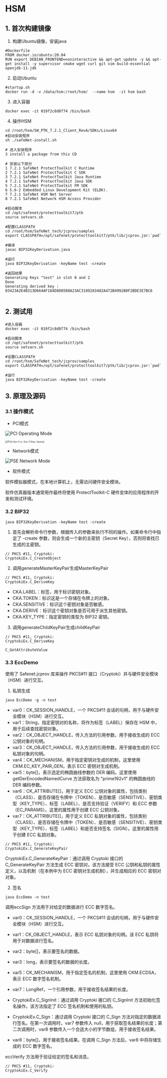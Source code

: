 # HSM

## 1. 首次构建镜像

1. 构建Ubuntu镜像，安装java

```
#Dockerfile
FROM docker.io/ubuntu:20.04
RUN export DEBIAN_FRONTEND=noninteractive && apt-get update -y && apt-get install -y supervisor cmake wget curl git vim build-essential openjdk-11-jdk
```

2. 启动Ubuntu

```
#startup.sh
docker run -d -v /data/hsm:/root/hsm/  --name hsm  -it hsm bash
```

3. 进入容器

```
docker exec -it 019f2c8d8f74 /bin/bash
```

4. 操作HSM

```
cd /root/hsm/SW_PTK_7.2.1_Client_RevA/SDKs/Linux64
#启动安装程序
sh ./safeNet-install.sh

# 进入安装程序
3 install a package from this CD

# 安装以下部分
1 7.2.1 SafeNet ProtectToolkit C Runtime
2 7.2.1 SafeNet ProtectToolkit C SDK
3 7.2.1 SafeNet ProtectToolkit Java Runtime
4 7.2.1 SafeNet ProtectToolkit Java SDK
5 7.2.1 SafeNet ProtectToolkit FM SDK
6 5.6-2 Embedded Linux Development Kit (ELDK).
7 7.2.1 SafeNet HSM Net Server
8 7.2.1 SafeNet Network HSM Access Provider

#启动脚本
cd /opt/safenet/protecttoolkit7/ptk
source setvars.sh

#配置CLASSPATH
cd /root/hsm/SafeNet_tech/jcprov/samples
export CLASSPATH=/opt/safenet/protecttoolkit7/ptk/lib/jcprov.jar:`pwd`

#编译
javac BIP32KeyDerivation.java

#运行
java BIP32KeyDerivation -keyName test -create

#返回结果
Generating Keys "test" in slot 0 and 2
Done
Generating derived key :
03423A2E4B313D664AF184D880588A23AC3189283482A472B4992B0F2BDE3E7BC6


```



## 2. 测试用

```
#进入容器
docker exec -it 019f2c8d8f74 /bin/bash

#启动脚本
cd /opt/safenet/protecttoolkit7/ptk
source setvars.sh

#设置CLASSPATH
cd /root/hsm/SafeNet_tech/jcprov/samples
export CLASSPATH=/opt/safenet/protecttoolkit7/ptk/lib/jcprov.jar:`pwd`

#运行
java BIP32KeyDerivation -keyName test -create
```



## 3. 原理及源码

### 3.1 操作模式

- PCI模式

![PCI Operating Mode](https://www.thalesdocs.com/gphsm/ptk/protectserver3/docs/images/ps_ptk_images/operation_modes/pcie_mode.svg)

<img src="https://www.trentonsystems.com/hs-fs/hubfs/ssp8268 pcie slots diagram.jpg?width=750&name=ssp8268 pcie slots diagram.jpg" alt="PCIe Gen 4 vs. Gen 3 Slots, Speeds" style="zoom:50%;" />

- Network模式

![PSE Network Mode](https://www.thalesdocs.com/gphsm/ptk/protectserver3/docs/images/ps_ptk_images/operation_modes/network_mode_pse.svg)

- 软件模式

软件模拟器模式，在本地计算机上，无需访问硬件安全模块。

软件仿真器版本通常用作最终将使用 ProtectToolkit-C 硬件变体的应用程序的开发和测试环境。



### 3.2 BIP32

```
java BIP32KeyDerivation -keyName test -create
```

1. 首先会解析命令行参数，根据传入的参数来执行不同的操作。如果命令行中指定了 -create 参数，则会生成一个新的主密钥（Secret Key），否则将查找已生成的主密钥。

```
// PKCS #11, Cryptoki: 
CryptokiEx.C_CreateObject
```



2. 调用generateMasterKeyPair生成MasterKeyPair

```
// PKCS #11, Cryptoki: 
CryptokiEx.C_DeriveKey
```

- CKA.LABEL：标签，用于标识密钥对象。
- CKA.TOKEN：标识这是一个存储在令牌上的对象。
- CKA.SENSITIVE：标识这个密钥对象是否敏感。
- CKA.DERIVE：标识这个密钥对象是否可用于派生其他密钥。
- CKA.KEY_TYPE：指定密钥的类型为 BIP32 密钥。



3. 调用generateChildKeyPair生成childKeyPair

```
// PKCS #11, Cryptoki: 
CryptokiEx.C_DeriveKey

C_GetAttributeValue
```



### 3.3 EccDemo

使用了 Safenet.jcprov 库来操作 PKCS#11 接口（Cryptoki）并与硬件安全模块（HSM）进行交互。

1. 私钥生成

```
java EccDemo -g -n test
```

- var0：CK_SESSION_HANDLE，一个 PKCS#11 会话的句柄，用于与硬件安全模块（HSM）进行交互。
- var1：String，指定密钥对的名称，将作为标签（LABEL）保存在 HSM 中，用于后续查找密钥对象。
- var2：CK_OBJECT_HANDLE，传入方法的引用参数，用于接收生成的 ECC 公钥对象的句柄。
- var3：CK_OBJECT_HANDLE，传入方法的引用参数，用于接收生成的 ECC 私钥对象的句柄。
- var4：CK_MECHANISM，用于指定密钥对生成的机制，这里使用 CKM.EC_KEY_PAIR_GEN，表示 ECC 密钥对生成机制。
- var5：byte[]，表示选定的椭圆曲线参数的 DER 编码。这里使用 getDerEncodedNamedCurve 方法获取名为 "prime192v1" 的椭圆曲线的 DER 编码参数。
- var6：CK_ATTRIBUTE[]，用于定义 ECC 公钥对象的属性，包括类别（CLASS）、是否存储在令牌中（TOKEN）、是否敏感（SENSITIVE）、密钥类型（KEY_TYPE）、标签（LABEL）、是否支持验证（VERIFY）和 ECC 参数（EC_PARAMS）。这里的属性用于创建 ECC 公钥对象。
- var7：CK_ATTRIBUTE[]，用于定义 ECC 私钥对象的属性，包括类别（CLASS）、是否存储在令牌中（TOKEN）、是否敏感（SENSITIVE）、密钥类型（KEY_TYPE）、标签（LABEL）和是否支持签名（SIGN）。这里的属性用于创建 ECC 私钥对象。



```
// PKCS #11, Cryptoki: 
CryptokiEx.C_GenerateKeyPair
```

CryptokiEx.C_GenerateKeyPair：通过调用 Cryptoki 接口的 C_GenerateKeyPair 方法生成 ECC 密钥对。该方法接受 ECC 公钥和私钥的属性定义，以及机制（在本例中为 ECC 密钥对生成机制），并生成相应的 ECC 密钥对对象。



2. 签名

```
java EccDemo -n test
```

调用eccSign 方法用于对给定的数据进行 ECC 数字签名。

- var0：CK_SESSION_HANDLE，一个 PKCS#11 会话的句柄，用于与硬件安全模块（HSM）进行交互。

- var1：CK_OBJECT_HANDLE，表示 ECC 私钥对象的句柄。该 ECC 私钥将用于对数据进行签名。

- var2：byte[]，表示要签名的数据。

- var3：long，表示要签名的数据的长度。

- var5：CK_MECHANISM，用于指定签名的机制，这里使用 CKM.ECDSA，表示 ECC 数字签名机制。

- var7：LongRef，一个引用参数，用于接收签名结果的长度。

- CryptokiEx.C_SignInit：通过调用 Cryptoki 接口的 C_SignInit 方法初始化签名操作。该方法指定了 ECC 签名机制和使用的私钥。

- CryptokiEx.C_Sign：通过调用 Cryptoki 接口的 C_Sign 方法对指定的数据进行签名。在第一次调用时，var7 参数传入 null，用于获取签名结果的长度；第二次调用时，var8 参数传入一个合适大小的字节数组，用于接收签名结果。

- var8：byte[]，用于接收签名结果。在调用 C_Sign 方法后，var8 中将存储生成的 ECC 数字签名。



eccVerify 方法用于验证给定的签名和消息。

```
// PKCS #11, Cryptoki: 
CryptokiEx.C_Verify
```